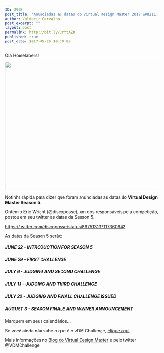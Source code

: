 ```yaml
---
ID: 2968
post_title: 'Anunciadas as datas do Virtual Design Master 2017 &#8211; Season 5'
author: Valdecir Carvalho
post_excerpt: ""
layout: post
permalink: http://bit.ly/2rYtAZ8
published: true
post_date: 2017-05-25 10:30:05
---
```

Olá Homelabers!

<img class="aligncenter wp-image-2971" src="http://homelaber.com.br/site/wp-content/uploads/2017/05/VirtualDesignMaster-Season5-Dates-150x79.png" alt="" width="800" height="420" />

Notinha rápida para dizer que foram anunciadas as datas do <strong>Virtual Design Master Season 5</strong>.

Ontem o Eric Wright (@discoposse), um dos responsáveis pela competição, postou em seu twitter as datas da Season 5.

https://twitter.com/discoposse/status/867513132117360642

As datas da Season 5 serão:

<h5>JUNE 22 - INTRODUCTION FOR SEASON 5</h5>

<h5>JUNE 29 - FIRST CHALLENGE</h5>

<h5>JULY 6 - JUDGING AND SECOND CHALLENGE</h5>

<h5>JULY 13 - JUDGING AND THIRD CHALLENGE</h5>

<h5>JULY 20 - JUDGING AND FINALL CHALLENGE ISSUED</h5>

<h5>AUGUST 3 - SEASON FINALE AND WINNER ANNOUNCEMENT</h5>

Marquem em seus calendários...

Se você ainda não sabe o que é o vDM Challenge, <a href="http://homelaber.com.br/virtual-design-master-challenge-season-5/">clique aqui</a>

Mais informações no <a href="http://www.virtualdesignmaster.io/event/2017/05/24/season-5-dates-announced.html" target="_blank" rel="noopener noreferrer">Blog do Virtual Design Master</a> e pelo twitter @VDMChallenge